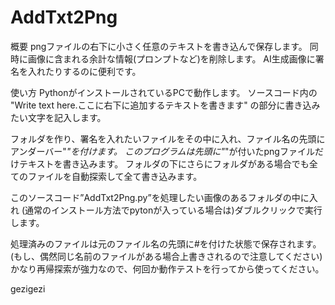 # AddTxt2Png
概要
pngファイルの右下に小さく任意のテキストを書き込んで保存します。
同時に画像に含まれる余計な情報(プロンプトなど)を削除します。
AI生成画像に署名を入れたりするのに便利です。

使い方
PythonがインストールされているPCで動作します。
ソースコード内の
"Write text here.ここに右下に追加するテキストを書きます"
の部分に書き込みたい文字を記入します。

フォルダを作り、署名を入れたいファイルをその中に入れ、ファイル名の先頭にアンダーバー"_"を付けます。
このプログラムは先頭に"_"が付いたpngファイルだけテキストを書き込みます。
フォルダの下にさらにフォルダがある場合でも全てのファイルを自動探索して全て書き込みます。

このソースコード”AddTxt2Png.py”を処理したい画像のあるフォルダの中に入れ
(通常のインストール方法でpytonが入っている場合は)ダブルクリックで実行します。

処理済みのファイルは元のファイル名の先頭に#を付けた状態で保存されます。
(もし、偶然同じ名前のファイルがある場合上書きされるので注意してください)
かなり再帰探索が強力なので、何回か動作テストを行ってから使ってください。

gezigezi
